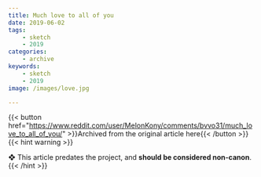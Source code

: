 ```yaml
---
title: Much love to all of you
date: 2019-06-02
tags:
    - sketch
    - 2019
categories:
    - archive
keywords:
    - sketch
    - 2019
image: /images/love.jpg

---
```

{{< button href="https://www.reddit.com/user/MelonKony/comments/bvvo31/much_love_to_all_of_you/" >}}Archived from the original article here{{< /button >}}
{{< hint warning >}}

❖ This article predates the project, and **should be considered non-canon**.
{{< /hint >}}

